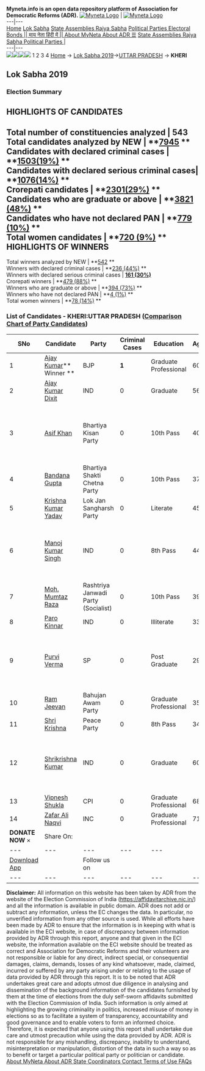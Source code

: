 **Myneta.info is an open data repository platform of Association for Democratic Reforms (ADR).**
[![Myneta Logo](https://www.myneta.info/lib/img/myneta-logo.png)](https://www.myneta.info/) | [![Myneta Logo](https://www.myneta.info/lib/img/adr-logo.png)](https://adrindia.org)  
---|---  
[Home](https://www.myneta.info/) [Lok Sabha](https://www.myneta.info/#ls "Lok Sabha") [ State Assemblies ](https://www.myneta.info/#sa "State Assemblies") [Rajya Sabha](https://www.myneta.info/#rs "Rajya Sabha") [Political Parties ](https://www.myneta.info/party "Political Parties") [ Electoral Bonds ](https://www.myneta.info/electoral_bonds "Electoral Bonds") [ || माय नेता हिंदी में || ](https://translate.google.co.in/translate?prev=hp&hl=en&js=y&u=www.myneta.info&sl=en&tl=hi&history_state0=) [ About MyNeta ](https://adrindia.org/content/about-myneta) [ About ADR ](https://adrindia.org/about-adr/who-we-are) [☰](javascript:void\(0\))
[ State Assemblies ](https://www.myneta.info/#sa "State Assemblies") [ Rajya Sabha ](https://www.myneta.info/#rs "Rajya Sabha") [ Political Parties ](https://www.myneta.info/party "Political Parties")
|   
---|---  
![](https://www.myneta.info/lib/img/banner/banner-1.png)![](https://www.myneta.info/lib/img/banner/banner-2.png)![](https://www.myneta.info/lib/img/banner/banner-3.png)![](https://www.myneta.info/lib/img/banner/banner-4.png)
1  2  3  4 
[Home](https://www.myneta.info/) → [Lok Sabha 2019](https://www.myneta.info/LokSabha2019/)→[UTTAR PRADESH](https://www.myneta.info/LokSabha2019/index.php?action=show_constituencies&state_id=57) → **KHERI**
### 
## Lok Sabha 2019
###  Election Summary 
HIGHLIGHTS OF CANDIDATES  
---  
Total number of constituencies analyzed |  543   
Total candidates analyzed by NEW | **[7945](https://www.myneta.info/LokSabha2019/index.php?action=summary&subAction=candidates_analyzed&sort=candidate#summary) **  
Candidates with declared criminal cases | **[1503(19%)](https://www.myneta.info/LokSabha2019/index.php?action=summary&subAction=crime&sort=candidate#summary) **  
Candidates with declared serious criminal cases| **[1076(14%)](https://www.myneta.info/LokSabha2019/index.php?action=summary&subAction=serious_crime&sort=candidate#summary) **  
Crorepati candidates | **[2301(29%)](https://www.myneta.info/LokSabha2019/index.php?action=summary&subAction=crorepati&sort=candidate#summary) **  
Candidates who are graduate or above | **[3821 (48%)](https://www.myneta.info/LokSabha2019/index.php?action=summary&subAction=education&sort=candidate#summary) **  
Candidates who have not declared PAN | **[779 (10%)](https://www.myneta.info/LokSabha2019/index.php?action=summary&subAction=without_pan&sort=candidate#summary) **  
Total women candidates | **[720 (9%)](https://www.myneta.info/LokSabha2019/index.php?action=summary&subAction=women_candidate&sort=candidate#summary) **  
HIGHLIGHTS OF WINNERS  
---  
Total winners analyzed by NEW | **[542](https://www.myneta.info/LokSabha2019/index.php?action=summary&subAction=winner_analyzed&sort=candidate#summary) **  
Winners with declared criminal cases | **[236 (44%)](https://www.myneta.info/LokSabha2019/index.php?action=summary&subAction=winner_crime&sort=candidate#summary) **  
Winners with declared serious criminal cases | **[161 (30%)](https://www.myneta.info/LokSabha2019/index.php?action=summary&subAction=winner_serious_crime&sort=candidate#summary)**  
Crorepati winners | **[479 (88%)](https://www.myneta.info/LokSabha2019/index.php?action=summary&subAction=winner_crorepati&sort=candidate#summary) **  
Winners who are graduate or above | **[394 (73%)](https://www.myneta.info/LokSabha2019/index.php?action=summary&subAction=winner_education&sort=candidate#summary) **  
Winners who have not declared PAN | **[4 (1%)](https://www.myneta.info/LokSabha2019/index.php?action=summary&subAction=winner_without_pan&sort=candidate#summary) **  
Total women winners | **[78 (14%)](https://www.myneta.info/LokSabha2019/index.php?action=summary&subAction=winner_women&sort=candidate#summary) **  
### List of Candidates - KHERI:UTTAR PRADESH ([Comparison Chart of Party Candidates](https://www.myneta.info/LokSabha2019/comparisonchart.php?constituency_id=897))
SNo | Candidate| Party| Criminal Cases| Education| Age| Total Assets| Liabilities  
---|---|---|---|---|---|---|---  
1  | [Ajay Kumar](https://www.myneta.info/LokSabha2019/candidate.php?candidate_id=9723)** Winner ** | BJP | **1** | Graduate Professional| 60 | Rs 4,52,95,455 ~ 4 Crore+ | Rs 0 ~   
2  | [Ajay Kumar Dixit](https://www.myneta.info/LokSabha2019/candidate.php?candidate_id=11310) | IND | 0 | Graduate| 56 | Rs 17,72,410 ~ 17 Lacs+ | Rs 0 ~   
3  | [Asif Khan](https://www.myneta.info/LokSabha2019/candidate.php?candidate_id=11306) | Bhartiya Kisan Party | 0 | 10th Pass| 40 | ![](https://myneta.info/image_v2.php?myneta_folder=LokSabha2019&candidate_id=11306&col=ta) | ![](https://myneta.info/image_v2.php?myneta_folder=LokSabha2019&candidate_id=11306&col=lia)  
4  | [Bandana Gupta](https://www.myneta.info/LokSabha2019/candidate.php?candidate_id=11307) | Bhartiya Shakti Chetna Party | 0 | 10th Pass| 37 | Rs 17,000 ~ 17 Thou+ | Rs 0 ~   
5  | [Krishna Kumar Yadav](https://www.myneta.info/LokSabha2019/candidate.php?candidate_id=9732) | Lok Jan Sangharsh Party | 0 | Literate| 45 | Rs 20,53,200 ~ 20 Lacs+ | Rs 0 ~   
6  | [Manoj Kumar Singh](https://www.myneta.info/LokSabha2019/candidate.php?candidate_id=11309) | IND | 0 | 8th Pass| 44 | ![](https://myneta.info/image_v2.php?myneta_folder=LokSabha2019&candidate_id=11309&col=ta) | ![](https://myneta.info/image_v2.php?myneta_folder=LokSabha2019&candidate_id=11309&col=lia)  
7  | [Moh. Mumtaz Raza](https://www.myneta.info/LokSabha2019/candidate.php?candidate_id=11308) | Rashtriya Janwadi Party (Socialist) | 0 | 10th Pass| 39 | Rs 81,700 ~ 81 Thou+ | Rs 0 ~   
8  | [Paro Kinnar](https://www.myneta.info/LokSabha2019/candidate.php?candidate_id=9724) | IND | 0 | Illiterate| 33 | Rs 20,00,040 ~ 20 Lacs+ | Rs 0 ~   
9  | [Purvi Verma](https://www.myneta.info/LokSabha2019/candidate.php?candidate_id=9727) | SP | 0 | Post Graduate| 29 | ![](https://myneta.info/image_v2.php?myneta_folder=LokSabha2019&candidate_id=9727&col=ta) | ![](https://myneta.info/image_v2.php?myneta_folder=LokSabha2019&candidate_id=9727&col=lia)  
10  | [Ram Jeevan](https://www.myneta.info/LokSabha2019/candidate.php?candidate_id=9729) | Bahujan Awam Party | 0 | Graduate Professional| 35 | Rs 8,14,329 ~ 8 Lacs+ | Rs 0 ~   
11  | [Shri Krishna](https://www.myneta.info/LokSabha2019/candidate.php?candidate_id=9730) | Peace Party | 0 | 8th Pass| 34 | Rs 22,53,000 ~ 22 Lacs+ | Rs 0 ~   
12  | [Shrikrishna Kumar](https://www.myneta.info/LokSabha2019/candidate.php?candidate_id=9725) | IND | 0 | Graduate| 60 | ![](https://myneta.info/image_v2.php?myneta_folder=LokSabha2019&candidate_id=9725&col=ta) | ![](https://myneta.info/image_v2.php?myneta_folder=LokSabha2019&candidate_id=9725&col=lia)  
13  | [Vipnesh Shukla](https://www.myneta.info/LokSabha2019/candidate.php?candidate_id=9728) | CPI | 0 | Graduate Professional| 68 | Rs 94,70,000 ~ 94 Lacs+ | Rs 0 ~   
14  | [Zafar Ali Naqvi](https://www.myneta.info/LokSabha2019/candidate.php?candidate_id=9726) | INC | 0 | Graduate Professional| 71 | Rs 89,36,547 ~ 89 Lacs+ | Rs 10,61,456 ~ 10 Lacs+  
|  **DONATE NOW** × |  Share On:  | [](https://api.whatsapp.com/send?text=https%3A%2F%2Fmyneta.info%2Fpunjab2022%2Findex.php%3Faction%3Dshow_constituencies%26state_id%3D19) | [](https://www.facebook.com/sharer/sharer.php?u=https%3A%2F%2Fmyneta.info%2Fpunjab2022%2Findex.php%3Faction%3Dshow_constituencies%26state_id%3D19) | [](https://twitter.com/share?url=https%3A%2F%2Fmyneta.info%2Fpunjab2022%2Findex.php%3Faction%3Dshow_constituencies%26state_id%3D19)  
---|---|---|---|---  
| [ Download App ](https://play.google.com/store/apps/details?id=com.webrosoft.myneta1&pcampaignid=pcampaignidMKT-Other-global-all-co-prtnr-py-PartBadge-Mar2515-1) | [](https://play.google.com/store/apps/details?id=com.webrosoft.myneta1&pcampaignid=pcampaignidMKT-Other-global-all-co-prtnr-py-PartBadge-Mar2515-1) |  Follow us on  | [](https://www.facebook.com/adrindia.org/) | [](https://twitter.com/adrspeaks) | [](https://groups.google.com/g/national-election-watch?hl=en&pli=1) | [](https://www.instagram.com/adrspeaks/) | [](https://www.youtube.com/user/adrspeaks) | [](https://sharechat.com/profile/adrspeaks)  
---|---|---|---|---|---|---|---|---  
**Disclaimer:** All information on this website has been taken by ADR from the website of the Election Commission of India (https://affidavitarchive.nic.in/) and all the information is available in public domain. ADR does not add or subtract any information, unless the EC changes the data. In particular, no unverified information from any other source is used. While all efforts have been made by ADR to ensure that the information is in keeping with what is available in the ECI website, in case of discrepancy between information provided by ADR through this report, anyone and that given in the ECI website, the information available on the ECI website should be treated as correct and Association for Democratic Reforms and their volunteers are not responsible or liable for any direct, indirect special, or consequential damages, claims, demands, losses of any kind whatsoever, made, claimed, incurred or suffered by any party arising under or relating to the usage of data provided by ADR through this report. It is to be noted that ADR undertakes great care and adopts utmost due diligence in analysing and dissemination of the background information of the candidates furnished by them at the time of elections from the duly self-sworn affidavits submitted with the Election Commission of India. Such information is only aimed at highlighting the growing criminality in politics, increased misuse of money in elections so as to facilitate a system of transparency, accountability and good governance and to enable voters to form an informed choice. Therefore, it is expected that anyone using this report shall undertake due care and utmost precaution while using the data provided by ADR. ADR is not responsible for any mishandling, discrepancy, inability to understand, misinterpretation or manipulation, distortion of the data in such a way so as to benefit or target a particular political party or politician or candidate. 
[ About MyNeta ](https://adrindia.org/content/about-myneta) [ About ADR ](https://adrindia.org/about-adr/who-we-are) [ State Coordinators ](https://adrindia.org/about-adr/state-coordinators) [ Contact ](https://adrindia.org/contact-us) [ Terms of Use ](https://adrindia.org/content/adr-terms-use) [ FAQs ](https://adrindia.org/content/faqs)
